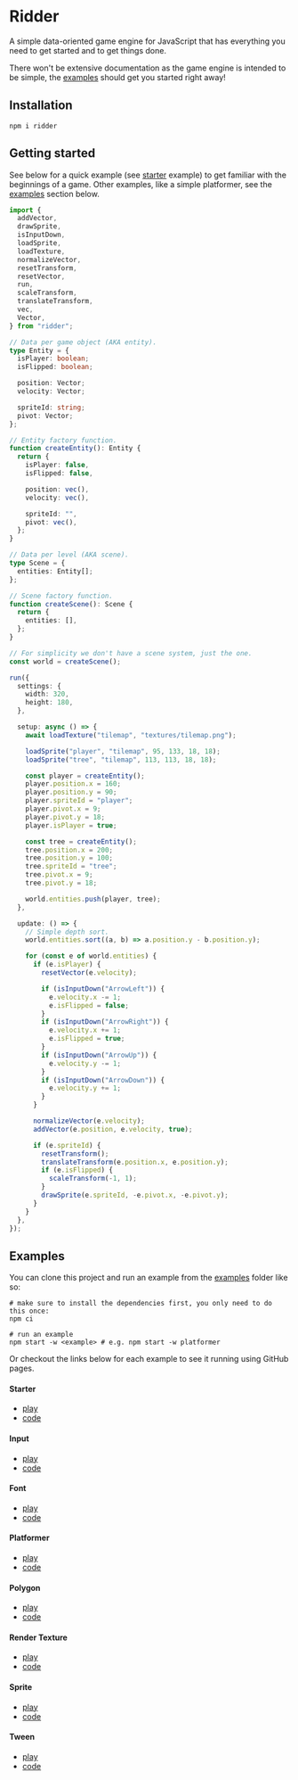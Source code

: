 # Ridder

A simple data-oriented game engine for JavaScript that has everything you need to get started and to get things done.

There won't be extensive documentation as the game engine is intended to be simple, the [examples](#examples) should get you started right away!

## Installation

```shell
npm i ridder
```

## Getting started

See below for a quick example (see [starter](#starter) example) to get familiar with the beginnings of a game.
Other examples, like a simple platformer, see the [examples](#examples) section below.

```typescript
import {
  addVector,
  drawSprite,
  isInputDown,
  loadSprite,
  loadTexture,
  normalizeVector,
  resetTransform,
  resetVector,
  run,
  scaleTransform,
  translateTransform,
  vec,
  Vector,
} from "ridder";

// Data per game object (AKA entity).
type Entity = {
  isPlayer: boolean;
  isFlipped: boolean;

  position: Vector;
  velocity: Vector;

  spriteId: string;
  pivot: Vector;
};

// Entity factory function.
function createEntity(): Entity {
  return {
    isPlayer: false,
    isFlipped: false,

    position: vec(),
    velocity: vec(),

    spriteId: "",
    pivot: vec(),
  };
}

// Data per level (AKA scene).
type Scene = {
  entities: Entity[];
};

// Scene factory function.
function createScene(): Scene {
  return {
    entities: [],
  };
}

// For simplicity we don't have a scene system, just the one.
const world = createScene();

run({
  settings: {
    width: 320,
    height: 180,
  },

  setup: async () => {
    await loadTexture("tilemap", "textures/tilemap.png");

    loadSprite("player", "tilemap", 95, 133, 18, 18);
    loadSprite("tree", "tilemap", 113, 113, 18, 18);

    const player = createEntity();
    player.position.x = 160;
    player.position.y = 90;
    player.spriteId = "player";
    player.pivot.x = 9;
    player.pivot.y = 18;
    player.isPlayer = true;

    const tree = createEntity();
    tree.position.x = 200;
    tree.position.y = 100;
    tree.spriteId = "tree";
    tree.pivot.x = 9;
    tree.pivot.y = 18;

    world.entities.push(player, tree);
  },

  update: () => {
    // Simple depth sort.
    world.entities.sort((a, b) => a.position.y - b.position.y);

    for (const e of world.entities) {
      if (e.isPlayer) {
        resetVector(e.velocity);

        if (isInputDown("ArrowLeft")) {
          e.velocity.x -= 1;
          e.isFlipped = false;
        }
        if (isInputDown("ArrowRight")) {
          e.velocity.x += 1;
          e.isFlipped = true;
        }
        if (isInputDown("ArrowUp")) {
          e.velocity.y -= 1;
        }
        if (isInputDown("ArrowDown")) {
          e.velocity.y += 1;
        }
      }

      normalizeVector(e.velocity);
      addVector(e.position, e.velocity, true);

      if (e.spriteId) {
        resetTransform();
        translateTransform(e.position.x, e.position.y);
        if (e.isFlipped) {
          scaleTransform(-1, 1);
        }
        drawSprite(e.spriteId, -e.pivot.x, -e.pivot.y);
      }
    }
  },
});
```

## Examples

You can clone this project and run an example from the [examples](examples/) folder like so:

```shell
# make sure to install the dependencies first, you only need to do this once:
npm ci

# run an example
npm start -w <example> # e.g. npm start -w platformer
```

Or checkout the links below for each example to see it running using GitHub pages.

#### Starter

- [play](https://patrickswijgman.github.io/ridder/starter/index.html)
- [code](examples/starter/index.ts)

#### Input

- [play](https://patrickswijgman.github.io/ridder/input/index.html)
- [code](examples/input/index.ts)

#### Font

- [play](https://patrickswijgman.github.io/ridder/font/index.html)
- [code](examples/font/index.ts)

#### Platformer

- [play](https://patrickswijgman.github.io/ridder/platformer/index.html)
- [code](examples/platformer/index.ts)

#### Polygon

- [play](https://patrickswijgman.github.io/ridder/polygon/index.html)
- [code](examples/polygon/index.ts)

#### Render Texture

- [play](https://patrickswijgman.github.io/ridder/render-texture/index.html)
- [code](examples/render-texture/index.ts)

#### Sprite

- [play](https://patrickswijgman.github.io/ridder/sprite/index.html)
- [code](examples/sprite/index.ts)

#### Tween

- [play](https://patrickswijgman.github.io/ridder/tween/index.html)
- [code](examples/tween/index.ts)
